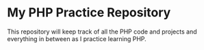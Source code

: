 # My PHP Practice Repository

This repository will keep track of all the PHP code and projects and everything in between as I practice learning PHP.